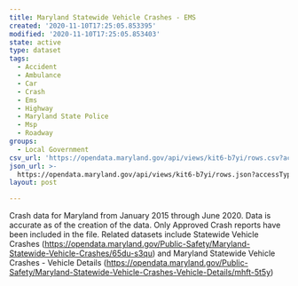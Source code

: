 ```yaml
---
title: Maryland Statewide Vehicle Crashes - EMS
created: '2020-11-10T17:25:05.853395'
modified: '2020-11-10T17:25:05.853403'
state: active
type: dataset
tags:
  - Accident
  - Ambulance
  - Car
  - Crash
  - Ems
  - Highway
  - Maryland State Police
  - Msp
  - Roadway
groups:
  - Local Government
csv_url: 'https://opendata.maryland.gov/api/views/kit6-b7yi/rows.csv?accessType=DOWNLOAD'
json_url: >-
  https://opendata.maryland.gov/api/views/kit6-b7yi/rows.json?accessType=DOWNLOAD
layout: post

---
```

Crash data for Maryland from January 2015 through June 2020. Data is accurate as of the creation of the data. Only Approved Crash reports have been included in the file. Related datasets include Statewide Vehicle Crashes (https://opendata.maryland.gov/Public-Safety/Maryland-Statewide-Vehicle-Crashes/65du-s3qu) and Maryland Statewide Vehicle Crashes - Vehicle Details (https://opendata.maryland.gov/Public-Safety/Maryland-Statewide-Vehicle-Crashes-Vehicle-Details/mhft-5t5y)
